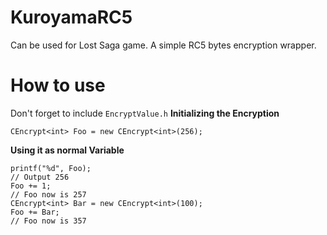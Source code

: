 # KuroyamaRC5
Can be used for Lost Saga game.
A simple RC5 bytes encryption wrapper.

# How to use
Don't forget to include `EncryptValue.h`
**Initializing the Encryption**
```
CEncrypt<int> Foo = new CEncrypt<int>(256);
```
**Using it as normal Variable**
```
printf("%d", Foo); 
// Output 256
Foo += 1;
// Foo now is 257
CEncrypt<int> Bar = new CEncrypt<int>(100);
Foo += Bar;
// Foo now is 357
```
